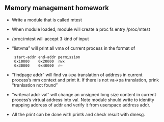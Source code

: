 ## Memory management homework

- Write a module that is called mtest

- When module loaded, module will create a proc fs entry /proc/mtest

- /proc/mtest will accept 3 kind of input

 + “listvma” will print all vma of current process in the format of
   ```
    start-addr end-addr permission
    0x10000    0x20000  rwx
    0x30000    0x40000  r—
   ```

 + “findpage addr” will find va->pa translation of address in current process’s mm context and print it. If there is not va->pa translation, prink “tranlsation not found”

 + “writeval addr val” will change an unsigned long size content in current process’s virtual address into val. Note module should write to identity mapping address of addr and verify it from userspace address addr.

- All the print can be done with printk and check result with dmesg.
